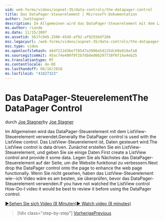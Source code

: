 ```yaml
---
uid: web-forms/videos/aspnet-35/data-controls/the-datapager-control
title: Das DataPager-Steuerelement | Microsoft-Dokumentation
author: JoeStagner
description: Im Allgemeinen wird das DataPager-Steuerelement mit dem ListView-Steuerelement verwendet. Das ListView-Steuerelement ist, Daten gesteuert wird. Zunächst erstellen Sie ein ListView-Steuerelement aus, und geben Sie sie mit einigen d...
ms.author: riande
ms.date: 11/15/2007
ms.assetid: 561fc945-2506-4549-af92-af92556df266
msc.legacyurl: /web-forms/videos/aspnet-35/data-controls/the-datapager-control
msc.type: video
ms.openlocfilehash: d4df212d36e778547a3996e5d125dc69e810afa8
ms.sourcegitcommit: 45ac74e400f9f2b7dbded66297730f6f14a4eb25
ms.translationtype: MT
ms.contentlocale: de-DE
ms.lasthandoff: 08/16/2018
ms.locfileid: "41827323"
---
```

<a name="the-datapager-control"></a><span data-ttu-id="e8be5-105">Das DataPager-Steuerelement</span><span class="sxs-lookup"><span data-stu-id="e8be5-105">The DataPager Control</span></span>
====================
<span data-ttu-id="e8be5-106">durch [Joe Stagner](https://github.com/JoeStagner)</span><span class="sxs-lookup"><span data-stu-id="e8be5-106">by [Joe Stagner](https://github.com/JoeStagner)</span></span>

<span data-ttu-id="e8be5-107">Im Allgemeinen wird das DataPager-Steuerelement mit dem ListView-Steuerelement verwendet.</span><span class="sxs-lookup"><span data-stu-id="e8be5-107">Generally the DataPager control is used with the ListView control.</span></span> <span data-ttu-id="e8be5-108">Das ListView-Steuerelement ist, Daten gesteuert wird.</span><span class="sxs-lookup"><span data-stu-id="e8be5-108">The ListView control is data driven.</span></span> <span data-ttu-id="e8be5-109">Zunächst erstellen Sie ein ListView-Steuerelement, und geben Sie sie einige Daten.</span><span class="sxs-lookup"><span data-stu-id="e8be5-109">First create a ListView control and provide it some data.</span></span> <span data-ttu-id="e8be5-110">Legen Sie als Nächstes das DataPager-Steuerelement auf der Seite, um die Website funktional zu verbessern.</span><span class="sxs-lookup"><span data-stu-id="e8be5-110">Next drop the DataPager control onto the page to enhance the web page functionally.</span></span> <span data-ttu-id="e8be5-111">Wenn Sie nicht gesehen, haben das ListView-Steuerelement wie--ich Video wäre es am besten, sie überprüfen, bevor das DataPager-Steuerelement verwenden.</span><span class="sxs-lookup"><span data-stu-id="e8be5-111">If you have not watched the ListView control How-Do-I video it would be best to review it before using the DataPager control.</span></span>

[<span data-ttu-id="e8be5-112">&#9654;Sehen Sie sich Video (8 Minuten)</span><span class="sxs-lookup"><span data-stu-id="e8be5-112">&#9654; Watch video (8 minutes)</span></span>](https://channel9.msdn.com/Blogs/ASP-NET-Site-Videos/the-datapager-control)

> [!div class="step-by-step"]
> [<span data-ttu-id="e8be5-113">Vorherige</span><span class="sxs-lookup"><span data-stu-id="e8be5-113">Previous</span></span>](the-listview-control.md)

